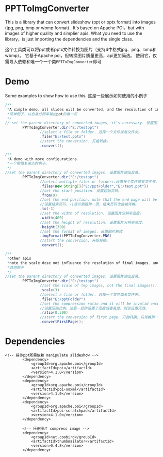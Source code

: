 # PPTToImgConverter 
This is a library that can convert slideshow (ppt or pptx format) into images (jpg, png, bmp or wbmp format) .
It's based on Apache POI，but with images of higher quality and simplier apis.
What you need to use the library，is just importing the dependencies and the single class.

这个工具类可以将ppt或者pptx文件转换为图片（支持4中格式jpg、png、bmp和wbmp）。
它基于Apache poi，但转换图片质量更高，api更加简洁。
使用它，仅需导入依赖和唯一个一个类`PPTToImgConverter`即可

# Demo
Some examples to show how to use this.
这是一些展示如何使用的小例子
```java
/**
 *A simple demo, all slides will be converted, and the resolution of images is consistent with that of origin slideshow.
 *简单例子，以自身分辨率输出ppt的每一页
 */
// set the parent directory of converted images, it's necessary. 设置图片输出目录。
        PPTToImgConverter.dir("E:/testppt")
                //select a file or folder. 选择一个文件或者文件夹。
                .file("E:/test.pptx")
                //start the conversion. 开始转换。
                .convert();

/**
 *A demo with more configurations.
 *一个稍微复杂点的例子。
 */
//set the parent directory of converted images. 设置图片输出目录。
        PPTToImgConverter.dir("E:/testppt")
                //select multiple files or folders.设置多个文件或者文件夹。
                .files(new String[]{"E:/pptFolder","E:/test.ppt"})
                //set the start position. 设置起始页码。
                .from(0)
                //set the end position, note that the end page will be converted，-1 means last page.
                //设置结束页码，-1表示倒数第一页，结束页码也会被转换。
                .to(-1)
                //set the width of resolution. 设置图片分辨率宽度。
                .width(400)
                //set the height of resolution. 设置图片分辨率高度。
                .height(300)
                //set the format of images. 设置图片格式
                .imgFormat(PPTToImgConverter.PNG)
                //start the conversion. 开始转换。
                .convert();

/**
 *other apis
 *note the scale dose not influence the resolution of final images, and it's unnecessary to set.
 *其他例子
 */
//set the parent directory of converted images. 设置图片输出目录。
        PPTToImgConverter.dir("E:/testppt")
                //set the scale of tmp images, not the final images!!!. 设置中间图片的放大倍数，根据自己需要进行尝试
                .scale(3)
                //select a file or folder. 选择一个文件或者文件夹。
                .file("E:/pptFolder")
                //set the compression ratio and it will be invalid once width or height set.
                //设置压缩比例，注意一旦你设置了宽度或者高度，则该设置无效。
                .ratio(0.500)
                //start the conversion of first page. 开始转换，只转换第一页。
                .convertFirstPage();
```
# Dependencies
```
<!-- 操作ppt所需依赖 manipulate slideshow -->
        <dependency>
            <groupId>org.apache.poi</groupId>
            <artifactId>poi</artifactId>
            <version>4.1.0</version>
        </dependency>
        <dependency>
            <groupId>org.apache.poi</groupId>
            <artifactId>poi-ooxml</artifactId>
            <version>4.1.0</version>
        </dependency>
        <dependency>
            <groupId>org.apache.poi</groupId>
            <artifactId>poi-scratchpad</artifactId>
            <version>4.1.0</version>
        </dependency>

        <!-- 压缩图片 compress image -->
        <dependency>
            <groupId>net.coobird</groupId>
            <artifactId>thumbnailator</artifactId>
            <version>0.4.8</version>
        </dependency>
```

